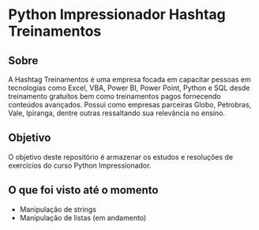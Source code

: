 # Python Impressionador Hashtag Treinamentos

## Sobre

A Hashtag Treinamentos é uma empresa focada em capacitar pessoas em tecnologias como Excel, VBA, Power BI, Power Point, Python e SQL desde treinamento gratuitos bem como treinamentos pagos fornecendo conteúdos avançados. Possui como empresas parceiras Globo, Petrobras, Vale, Ipiranga, dentre outras ressaltando sua relevância no ensino. 

## Objetivo

O objetivo deste repositório é armazenar os estudos e resoluções de exercícios do curso Python Impressionador.

## O que foi visto até o momento

- Manipulação de strings
- Manipulação de listas (em andamento)
